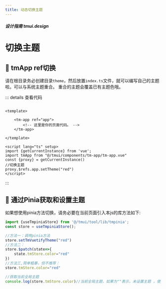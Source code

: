 ```yaml
---
title: 动态切换主题
---
```


<script setup>
import webview from '../components/mobileWebview.vue'
</script>

##### 设计指南 tmui.design

# 切换主题  <Badge type="danger" text="v3.0.4+" vertical="middle" />


## :tada: tmApp ref切换

请在根目录务必创建目录```theme```，然后放置```index.ts```文件，就可以编写自己的主题啦。可以与系统主题重合。
重合的主题会覆盖已有主题色哦。

<webview url="https://tmui.design/h5/#/pages/index/index"></webview>


::: details 查看代码

```vue

<template>

    <tm-app ref="app">
        <!-- 这里是你的页面代码。 -->
    </tm-app>

</template>

<script lang="ts" setup>
import {getCurrentInstance} from 'vue';
import tmApp from "@/tmui/components/tm-app/tm-app.vue"
const {proxy} = getCurrentInstance()
//切换主题
proxy.$refs.app.setTheme("red")
</script>

```

:::

##  :tada: 通过Pinia获取和设置主题
如果想使用pinia方法切换，请务必要在当前页面引入本js的库方法如下:
```ts
import {useTmpiniaStore} from '@/tmui/tool/lib/tmpinia';
const store = useTmpiniaStore();

//方法一：调用pinia方法
store.setTmVuetifyTheme("red")
//方法二：
store.$patch(state=>{
	state.tmStore.color="red"
})
//方法三,简单粗暴，但不推荐：
store.tmStore.color="red"

//获取当前全局主题
console.log(store.tmStore.color)//当前全局主题，如果为""表示，未设置主题 ，使用的是默认布局主题。

```
